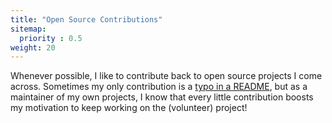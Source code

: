 ```yaml
---
title: "Open Source Contributions"
sitemap:
  priority : 0.5
weight: 20
---
```

<p>Whenever possible, I like to contribute back to open source projects I come across. Sometimes my only contribution is a <A HREF='https://github.com/turtlecoin/turtle-pool/pull/11'>typo in a README</A>, but as a maintainer of my own projects, I know that every little contribution boosts my motivation to keep working on the (volunteer) project!</p>
